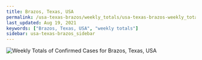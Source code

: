 ```yaml
---
title: Brazos, Texas, USA
permalink: /usa-texas-brazos/weekly_totals/usa-texas-brazos-weekly_totals.html
last_updated: Aug 19, 2021
keywords: ["Brazos, Texas, USA", "weekly totals"]
sidebar: usa-texas-brazos_sidebar
---
```


![Weekly Totals of Confirmed Cases for Brazos, Texas, USA](/covid_tracker/images/graphs/usa-texas-brazos-weekly_totals_graph.png)
